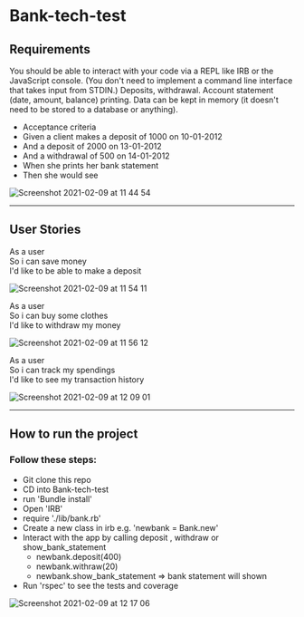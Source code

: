 # Bank-tech-test

## Requirements

You should be able to interact with your code via a REPL like IRB or the JavaScript console. (You don't need to implement a command line interface that takes input from STDIN.)
Deposits, withdrawal.
Account statement (date, amount, balance) printing.
Data can be kept in memory (it doesn't need to be stored to a database or anything).

* Acceptance criteria
* Given a client makes a deposit of 1000 on 10-01-2012
* And a deposit of 2000 on 13-01-2012
* And a withdrawal of 500 on 14-01-2012
* When she prints her bank statement
* Then she would see

![Screenshot 2021-02-09 at 11 44 54](https://user-images.githubusercontent.com/37899538/107359297-6bd62100-6acc-11eb-864b-c2371fde3b90.png)

---------------------

## User Stories 

As a user\
So i can save money\
I'd like to be able to make a deposit

![Screenshot 2021-02-09 at 11 54 11](https://user-images.githubusercontent.com/37899538/107360218-8957ba80-6acd-11eb-9e2b-875b88534f0c.png)

As a user\
So i can buy some clothes\
I'd like to withdraw my money

![Screenshot 2021-02-09 at 11 56 12](https://user-images.githubusercontent.com/37899538/107360415-d045b000-6acd-11eb-9eec-a204a1eb077a.png)

As a user\
So i can track my spendings\
I'd like to see my transaction history

![Screenshot 2021-02-09 at 12 09 01](https://user-images.githubusercontent.com/37899538/107361634-9b3a5d00-6acf-11eb-921c-55507b9e673b.png)

---------------------

## How to run the project 

### Follow these steps:

* Git clone this repo
* CD into Bank-tech-test
* run 'Bundle install'
* Open 'IRB'
* require './lib/bank.rb' 
* Create a new class in irb e.g. 'newbank = Bank.new' 
* Interact with the app by calling deposit , withdraw or show_bank_statement
  - newbank.deposit(400)
  - newbank.withraw(20)
  - newbank.show_bank_statement => bank statement will shown
* Run 'rspec' to see the tests and coverage 

![Screenshot 2021-02-09 at 12 17 06](https://user-images.githubusercontent.com/37899538/107362496-bc4f7d80-6ad0-11eb-9613-ba974d24b313.png)

